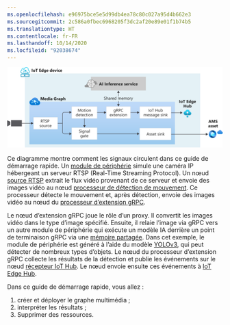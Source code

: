 ```yaml
---
ms.openlocfilehash: e96975bce5e5d99db4ea78c80c027a95d4b662e3
ms.sourcegitcommit: 2c586a0fbec6968205f3dc2af20e89e01f1b74b5
ms.translationtype: HT
ms.contentlocale: fr-FR
ms.lasthandoff: 10/14/2020
ms.locfileid: "92038674"
---
```

![Vue d’ensemble](../../../media/quickstarts/gRPC-extension.svg)

Ce diagramme montre comment les signaux circulent dans ce guide de démarrage rapide. Un [module de périphérie](https://github.com/Azure/live-video-analytics/tree/master/utilities/rtspsim-live555) simule une caméra IP hébergeant un serveur RTSP (Real-Time Streaming Protocol). Un nœud [source RTSP](../../../media-graph-concept.md#rtsp-source) extrait le flux vidéo provenant de ce serveur et envoie des images vidéo au nœud [processeur de détection de mouvement](../../../media-graph-concept.md#motion-detection-processor). Ce processeur détecte le mouvement et, après détection, envoie des images vidéo au nœud du [processeur d’extension gRPC](../../../media-graph-concept.md#grpc-extension-processor).

Le nœud d’extension gRPC joue le rôle d’un proxy. Il convertit les images vidéo dans le type d’image spécifié. Ensuite, il relaie l’image via gRPC vers un autre module de périphérie qui exécute un modèle IA derrière un point de terminaison gRPC via une [mémoire partagée](https://en.wikipedia.org/wiki/Shared_memory). Dans cet exemple, le module de périphérie est généré à l’aide du modèle [YOLOv3](https://github.com/Azure/live-video-analytics/tree/master/utilities/video-analysis/yolov3-onnx), qui peut détecter de nombreux types d’objets. Le nœud du processeur d’extension gRPC collecte les résultats de la détection et publie les événements sur le nœud [récepteur IoT Hub](../../../media-graph-concept.md#iot-hub-message-sink). Le nœud envoie ensuite ces événements à [IoT Edge Hub](../../../../../iot-edge/iot-edge-glossary.md#iot-edge-hub).

Dans ce guide de démarrage rapide, vous allez :

1. créer et déployer le graphe multimédia ;
1. interpréter les résultats ;
1. Supprimer des ressources.